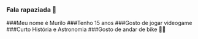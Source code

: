 ### Fala rapaziada 👋
###Meu nome é Murilo
###Tenho 15 anos
###Gosto de jogar videogame
###Curto História e Astronomia
###Gosto de andar de bike 
🤙💀
